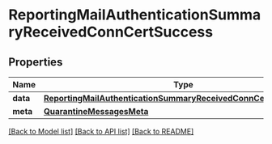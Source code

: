 # ReportingMailAuthenticationSummaryReceivedConnCertSuccess

## Properties
Name | Type | Description | Notes
------------ | ------------- | ------------- | -------------
**data** | [**ReportingMailAuthenticationSummaryReceivedConnCertSuccessData**](ReportingMailAuthenticationSummaryReceivedConnCertSuccessData.md) |  | [optional] 
**meta** | [**QuarantineMessagesMeta**](QuarantineMessagesMeta.md) |  | [optional] 

[[Back to Model list]](../README.md#documentation-for-models) [[Back to API list]](../README.md#documentation-for-api-endpoints) [[Back to README]](../README.md)

